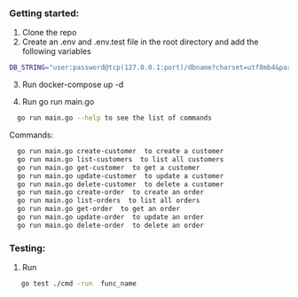 

### Getting started: 
1. Clone the repo
2. Create an .env and .env.test file in the root directory and add the following variables
```bash
DB_STRING="user:password@tcp(127.0.0.1:port)/dbname?charset=utf8mb4&parseTime=True&loc=Local"
```

3. Run docker-compose up -d

4. Run go run main.go
```bash
  go run main.go --help to see the list of commands
```
 Commands: 
```bash
  go run main.go create-customer  to create a customer
  go run main.go list-customers  to list all customers
  go run main.go get-customer  to get a customer
  go run main.go update-customer  to update a customer
  go run main.go delete-customer  to delete a customer
  go run main.go create-order  to create an order
  go run main.go list-orders  to list all orders
  go run main.go get-order  to get an order
  go run main.go update-order  to update an order
  go run main.go delete-order  to delete an order
``` 


### Testing:
1. Run  
```bash
   go test ./cmd -run  func_name 
```

